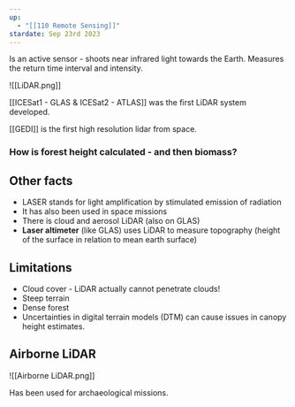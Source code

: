 ```yaml
---
up:
  - "[[110 Remote Sensing]]"
stardate: Sep 23rd 2023
---
```

Is an active sensor - shoots near infrared light towards the Earth. Measures the return time interval and intensity.

![[LiDAR.png]]

[[ICESat1 - GLAS & ICESat2 - ATLAS]] was the first LiDAR system developed.

[[GEDI]] is the first high resolution lidar from space.



### How is forest height calculated - and then biomass?


## Other facts
- LASER stands for light amplification by stimulated emission of radiation
- It has also been used in space missions
- There is cloud and aerosol LiDAR (also on GLAS)
- **Laser altimeter** (like GLAS) uses LiDAR to measure topography (height of the surface in relation to mean earth surface)

## Limitations
- Cloud cover - LiDAR actually cannot penetrate clouds!
- Steep terrain
- Dense forest
- Uncertainties in digital terrain models (DTM) can cause issues in canopy height estimates.

## Airborne LiDAR

![[Airborne LiDAR.png]]

Has been used for archaeological missions.